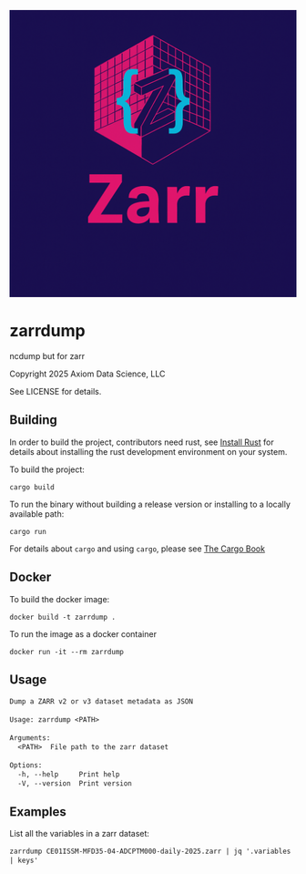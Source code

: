 ![zarrdump logo](logo.png)

zarrdump
===============

ncdump but for zarr

Copyright 2025 Axiom Data Science, LLC

See LICENSE for details.

Building
--------

In order to build the project, contributors need rust, see
[Install Rust](https://www.rust-lang.org/tools/install) for details about
installing the rust development environment on your system.

To build the project:

    cargo build

To run the binary without building a release version or installing to a locally available path:

    cargo run

For details about `cargo` and using `cargo`, please see [The Cargo Book](https://doc.rust-lang.org/cargo/commands/index.html)

Docker
------

To build the docker image:

    docker build -t zarrdump .

To run the image as a docker container

    docker run -it --rm zarrdump


Usage
-----

```
Dump a ZARR v2 or v3 dataset metadata as JSON

Usage: zarrdump <PATH>

Arguments:
  <PATH>  File path to the zarr dataset

Options:
  -h, --help     Print help
  -V, --version  Print version
```

Examples
--------

List all the variables in a zarr dataset:

```
zarrdump CE01ISSM-MFD35-04-ADCPTM000-daily-2025.zarr | jq '.variables | keys'
```

